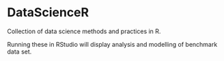 # DataScienceR
Collection of data science methods and practices in R.

Running these in RStudio will display analysis and modelling of benchmark data set.
